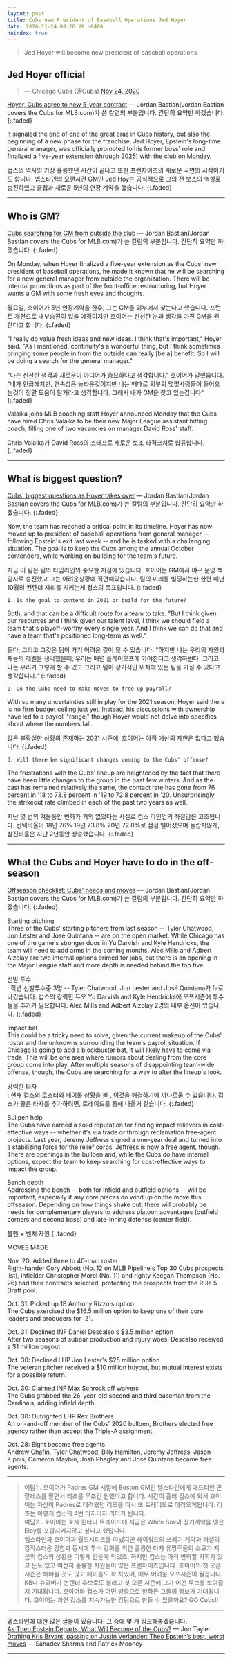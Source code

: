 ```yaml
---
layout: post
title: Cubs new President of Baseball Operations Jed Hoyer
date: 2020-11-24 08:26:28 -0400
noindex: true
---
```


> Jed Hoyer will become new president of baseball operations

## Jed Hoyer official

<script async src="//platform.twitter.com/widgets.js" charset="utf-8"></script>
<blockquote class="twitter-tweet" data-lang="en">
  &mdash; Chicago Cubs (@Cubs)
  <a href="https://twitter.com/Cubs/status/1330934362649587716">Nov 24, 2020</a>
</blockquote>

[Hoyer, Cubs agree to new 5-year contract](https://www.mlb.com/cubs/news/jed-hoyer-cubs-new-contract) &mdash; Jordan Bastian(Jordan Bastian covers the Cubs for MLB.com)가 쓴 칼럼의 부분입니다. 간단히 요약만 하겠습니다.
{:.faded}

It signaled the end of one of the great eras in Cubs history, but also the beginning of a new phase for the franchise. Jed Hoyer, Epstein's long-time general manager, was officially promoted to his former boss' role and finalized a five-year extension (through 2025) with the club on Monday.

컵스의 역사의 가장 휼륭했던 시간이 끝나고 또한 프랜차이즈의 새로운 국면의 시작이기도 합니다. 엡스타인의 오랜시간 GM인 Jed Hoy는 공식적으로 그의 전 보스의 역할로 승진하였고 클럽과 새로운 5년의 연장 계약을 했습니다.
{:.faded}

---

## Who is GM?

[Cubs searching for GM from outside the club](https://www.mlb.com/cubs/news/jed-hoyer-on-general-manager-search) &mdash; Jordan Bastian(Jordan Bastian covers the Cubs for MLB.com)가 쓴 칼럼의 부분입니다. 간단히 요약만 하겠습니다.
{:.faded}

On Monday, when Hoyer finalized a five-year extension as the Cubs' new president of baseball operations, he made it known that he will be searching for a new general manager from outside the organization. There will be internal promotions as part of the front-office restructuring, but Hoyer wants a GM with some fresh eyes and thoughts.

월요일, 호이어가 5년 연장계약을 한후, 그는 GM을 외부에서 찾는다고 했습니다. 프런트 개편으로 내부승진이 있을 예정이지만 호이어는 신선한 눈과 생각을 가진 GM을 원한다고 합니다.
{:.faded}

"I really do value fresh ideas and new ideas. I think that's important," Hoyer said. "As I mentioned, continuity's a wonderful thing, but I think sometimes bringing some people in from the outside can really [be a] benefit. So I will be doing a search for the general manager."

"나는 신선한 생각과 새로운이 아디어가 중요하다고 생각합니다." 호이어가 말했습니다. "내가 언급해지만, 연속성은 놀라운것이지만 나는 때때로 외부의 몇몇사람들이 들어오는것이 정말 도움이 될거라고 생각합니다. 그래서 내가 GM을 찾고 있는겁니다"
{:.faded}

Valaika joins MLB coaching staff
Hoyer announced Monday that the Cubs have hired Chris Valaika to be their new Major League assistant hitting coach, filling one of two vacancies on manager David Ross' staff.

Chris Valaika가 David Ross의 스태프로 새로운 보조 타격코치로 합류합니다.
{:.faded}

---

## What is biggest question?

[Cubs' biggest questions as Hoyer takes over](https://www.mlb.com/cubs/news/jed-hoyer-cubs-face-offseason-questions) &mdash; Jordan Bastian(Jordan Bastian covers the Cubs for MLB.com)가 쓴 칼럼의 부분입니다. 간단히 요약만 하겠습니다.
{:.faded}

Now, the team has reached a critical point in its timeline.
Hoyer has now moved up to president of baseball operations from general manager -- following Epstein's exit last week -- and he is tasked with a challenging situation. The goal is to keep the Cubs among the annual October contenders, while working on building for the team's future.

지금 이 팀은 팀의 타임라인의 중요한 지점에 있습니다.
호이어는 GM에서 야구 운영 책임자로 승진했고 그는 어려운상황에 직면해있습니다. 팀의 미래를 빌딩하는한 한편 매년 10월의 컨텐더 자리를 지키는게 컵스의 목표입니다.
{:.faded}

`1. Is the goal to contend in 2021 or build for the future?`

Both, and that can be a difficult route for a team to take.
"But I think given our resources and I think given our talent level, I think we should field a team that's playoff-worthy every single year. And I think we can do that and have a team that's positioned long-term as well."

둘다, 그리고 그것은 팀이 가기 어려운 길이 될 수 있습니다.
"하지만 나는 우리의 자원과 재능의 레벨을 생각했을때, 우리는 매년 플레이오프에 가야한다고 생각하빈다. 그리고 나는 우리가 그렇게 할 수 있고 그리고 팀이 장기적인 위치에 있는 팀을 가질 수 있다고 생각합니다."
{:.faded}

`2. Do the Cubs need to make moves to free up payroll?`

With so many uncertainties still in play for the 2021 season, Hoyer said there is no firm budget ceiling just yet. Instead, his discussions with ownership have led to a payroll "range," though Hoyer would not delve into specifics about where the numbers fall.

많은 불확실한 상황의 존재하는 2021 시즌에, 호이어는 아직 예산의 제한은 없다고 했습니다.
{:.faded}

`3. Will there be significant changes coming to the Cubs' offense?`

The frustrations with the Cubs' lineup are heightened by the fact that there have been little changes to the group in the past few winters. And as the cast has remained relatively the same, the contact rate has gone from 76 percent in '18 to 73.8 percent in '19 to 72.8 percent in '20. Unsurprisingly, the strikeout rate climbed in each of the past two years as well.

지난 몇 번의 겨울동안 변화가 거의 없었다는 사실로 컵스 라인업의 좌절감은 고조됩니다. 컨택비율이 18년 76% 19년 73.8% 20년 72.8%로 점점 떨어졌으며 놀랍지않게, 삼진비율은 지난 2년동안 상승했습니다.
{:.faded}

---

## What the Cubs and Hoyer have to do in the off-season

[Offseason checklist: Cubs' needs and moves](https://www.mlb.com/cubs/news/cubs-offseason-needs-and-moves) &mdash; Jordan Bastian(Jordan Bastian covers the Cubs for MLB.com)가 쓴 칼럼의 부분입니다. 간단히 요약만 하겠습니다.
{:.faded}

Starting pitching   
Three of the Cubs' starting pitchers from last season -- Tyler Chatwood, Jon Lester and José Quintana -- are on the open market. While Chicago has one of the game's stronger duos in Yu Darvish and Kyle Hendricks, the team will need to add arms in the coming months. Alec Mills and Adbert Alzolay are two internal options primed for jobs, but there is an opening in the Major League staff and more depth is needed behind the top five.

선발 투수   
: 작년 선발투수중 3명 -- Tyler Chatwood, Jon Lester and José Quintana가 fa로 나갔습니다. 컵스의 강력한 듀오 Yu Darvish and Kyle Hendricks에 오프시즌에 투수들을 추가가 필요합니다. Alec Mills and Adbert Alzolay 2명의 내부 옵션이 있습니다.
{:.faded}

Impact bat   
This could be a tricky need to solve, given the current makeup of the Cubs' roster and the unknowns surrounding the team's payroll situation. If Chicago is going to add a blockbuster bat, it will likely have to come via trade. This will be one area where rumors about dealing from the core group come into play. After multiple seasons of disappointing team-wide offense, though, the Cubs are searching for a way to alter the lineup's look.

강력한 타자   
: 현재 컵스의 로스터와 페이롤 상황을 볼 , 이것을 해결하기에 까다로울 수 있습니다. 컵스가 좋은 타자를 추가하려면, 트레이드를 통해 나올거 같습니다.
{:.faded}

Bullpen help   
The Cubs have earned a solid reputation for finding impact relievers in cost-effective ways -- whether it's via trade or through reclamation free-agent projects. Last year, Jeremy Jeffress signed a one-year deal and turned into a stabilizing force for the relief corps. Jeffress is now a free agent, though. There are openings in the bullpen and, while the Cubs do have internal options, expect the team to keep searching for cost-effective ways to impact the group.

Bench depth   
Addressing the bench -- both for infield and outfield options -- will be important, especially if any core pieces do wind up on the move this offseason. Depending on how things shake out, there will probably be needs for complementary players to address platoon advantages (outfield corners and second base) and late-inning defense (center field).

불펜 + 벤치 자원
{:.faded}

MOVES MADE

Nov. 20: Added three to 40-man roster   
Right-hander Cory Abbott (No. 12 on MLB Pipeline's Top 30 Cubs prospects list), infielder Christopher Morel (No. 11) and righty Keegan Thompson (No. 26) had their contracts selected, protecting the prospects from the Rule 5 Draft pool.

Oct. 31: Picked up 1B Anthony Rizzo's option   
The Cubs exercised the $16.5 million option to keep one of their core leaders and producers for '21.

Oct. 31: Declined INF Daniel Descalso's $3.5 million option   
After two seasons of subpar production and injury woes, Descalso received a $1 million buyout.

Oct. 30: Declined LHP Jon Lester's $25 million option   
The veteran pitcher received a $10 million buyout, but mutual interest exists for a possible return.

Oct. 30: Claimed INF Max Schrock off waivers   
The Cubs grabbed the 26-year-old second and third baseman from the Cardinals, adding infield depth.

Oct. 30: Outrighted LHP Rex Brothers   
An on-and-off member of the Cubs' 2020 bullpen, Brothers elected free agency rather than accept the Triple-A assignment.

Oct. 28: Eight become free agents   
Andrew Chafin, Tyler Chatwood, Billy Hamilton, Jeremy Jeffress, Jason Kipnis, Cameron Maybin, Josh Phegley and José Quintana became free agents.

---

> 여담1.. 호이어가 Padres GM 시절에 Boston GM인 엡스타인에게 애드리안 곤잘레스를 팔면서 리조를 무조건 원했다고 합니다. 시간이 흘러 컵스에 와서 호이어는 자신이 Padres로 데려왔던 리조를 다시 또 트레이드로 데려오게됩니다. 리조는 이렇게 컵스의 4번 타자이자 리더가 됩니다.  
여담2.. 호이어는 호세 퀸타나 트레이드에 지금은 White Sox와 장기계약을 맺은 Eloy를 포함시키지않고 싶다고 했답니다.   
엡스타인과 호이어과 월드시리즈를 따냈지만 헤이워드의 쓰레기 계약과 러셀의 갑작스러운 망함과 동시에 투수 강화를 위한 훌륭한 타자 유망주들의 소모가 지금의 컵스의 상황을 이렇게 만들게 되었죠. 하지만 컵스는 아직 변화할 기회가 있고 돈도 있고 여전히 훌륭한 자원들이 많은 프랜차이즈입니다. 호이어의 첫 오픈시즌은 해야될 것도 많고 페이롤도 꽉 차있어, 매우 어려운 오프시즌이 될겁니다. KB나 슈와버가 논텐더 후보로도 불리고 첫 오픈 시즌에 그가 어떤 무브를 보여줄지 기대됩니다. 호이어와 컵스가 어떤 방향으로 향하든 그들의 행보가 기대됩니다. 호이어는 과연 컵스를 지속가능한 강팀으로 만들 수 있을까요? GO Cubs!!

---

엡스타인에 대한 많은 글들이 있습니다. 그 중에 몇 개 링크해놓겠습니다.   
[As Theo Epstein Departs, What Will Become of the Cubs?](https://blogs.fangraphs.com/as-theo-epstein-departs-what-will-become-of-the-cubs/) &mdash; Jon Tayler   
[Drafting Kris Bryant, passing on Justin Verlander: Theo Epstein’s best, worst moves](https://theathletic.com/2210222/2020/11/20/theo-epstein-cubs-trades/) &mdash; Sahadev Sharma and Patrick Mooney   

---
